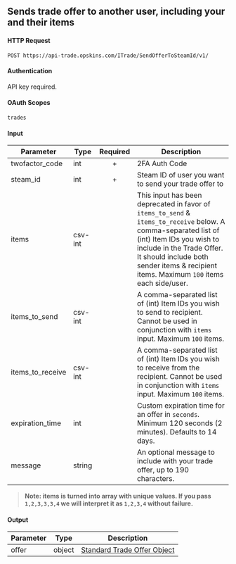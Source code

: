    ## Sends trade offer to another user, including your and their items

#### HTTP Request

`POST https://api-trade.opskins.com/ITrade/SendOfferToSteamId/v1/`

#### Authentication

API key required.

#### OAuth Scopes
`trades`

#### Input

Parameter | Type | Required   | Description
--------- | -----| :--------: | -----------
twofactor_code | int | + | 2FA Auth Code
steam_id | int | + | Steam ID of user you want to send your trade offer to
items | csv-int |  | This input has been deprecated in favor of `items_to_send` & `items_to_receive` below. A comma-separated list of (int) Item IDs you wish to include in the Trade Offer. It should include both sender items & recipient items. Maximum `100` items each side/user.
items_to_send | csv-int | | A comma-separated list of (int) Item IDs you wish to send to recipient. Cannot be used in conjunction with `items` input. Maximum `100` items.
items_to_receive | csv-int | | A comma-separated list of (int) Item IDs you wish to receive from the recipient. Cannot be used in conjunction with `items` input. Maximum `100` items.
expiration_time | int | | Custom expiration time for an offer in `seconds`. Minimum 120 seconds (2 minutes). Defaults to 14 days.
message | string | | An optional message to include with your trade offer, up to 190 characters.

> **Note: items is turned into array with unique values.  If you pass `1,2,3,3,3,4` we will interpret it as `1,2,3,4` without failure.**

    
#### Output

Parameter | Type | Description
--------- | -----| -------- 
offer     | object    | [Standard Trade Offer Object](/ITrade.md#standard-trade-offer-object)
